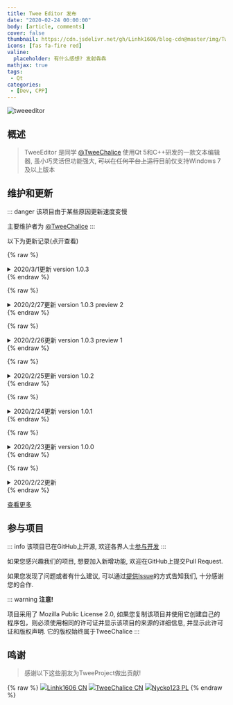 ```yaml
---
title: Twee Editor 发布
date: "2020-02-24 00:00:00"
body: [article, comments]
cover: false
thumbnail: https://cdn.jsdelivr.net/gh/Linhk1606/blog-cdn@master/img/TweeEditor.jpg
icons: [fas fa-fire red]
valine:
  placeholder: 有什么感想? 发射犇犇
mathjax: true
tags:
 - Qt
categories:
 - [Dev, CPP]
---
```

![tweeeditor](https://cdn.jsdelivr.net/gh/Linhk1606/blog-cdn@master/img/TweeEditorLogo.svg)

<!--more-->

## 概述

> TweeEditor 是同学 [@TweeChalice](https://github.com/TweeChalice) 使用Qt 5和C++研发的一款文本编辑器, 虽小巧灵活但功能强大, ~~可以在任何平台上运行~~目前仅支持Windows 7及以上版本

## 维护和更新

::: danger
该项目由于某些原因更新速度变慢

主要维护者为 [@TweeChalice](https://github.com/TweeChalice)
:::

以下为更新记录(点开查看)

{% raw %}
<details>
<summary>
2020/3/1更新 <blue>version 1.0.3</blue>
</summary>
{% endraw %}

该版本已构建完成(终于), 以下为v1.0.3的全部新增功能

1. 文件保存提示更加人性化
2. 字体设定对话框优化

{% raw %}</details>{% endraw %}

{% raw %}
<details>
<summary>
2020/2/27更新 <blue>version 1.0.3</blue> <yellow>preview 2</yellow>
</summary>
{% endraw %}

该版本没啥新增功能... 仅仅只是一些小界面优化

{% raw %}</details>{% endraw %}

{% raw %}
<details>
<summary>
2020/2/26更新 <blue>version 1.0.3</blue> <yellow>preview 1</yellow>
</summary>
{% endraw %}

该版本目前还未构建完毕, 以下为新增功能:

1. 文件保存提示更加人性化

以下为即将推出的功能:

1. 字体设定对话框优化

{% raw %}</details>{% endraw %}

{% raw %}
<details>
<summary>
2020/2/25更新 <blue>version 1.0.2</blue>
</summary>
{% endraw %}

1. 重构代码, 使其更易于维护
2. 更新图标
3. 修复了一些已知问题

{% raw %}</details>{% endraw %}

{% raw %}
<details>
<summary>
2020/2/24更新 <blue>version 1.0.1</blue>
</summary>
{% endraw %}

1. 加入打印功能
2. **首次** 使用时必须同意许可协议
3. 修复了一些已知问题

{% raw %}</details>{% endraw %}

{% raw %}
<details>
<summary>
2020/2/23更新 <blue>version 1.0.0</blue>
</summary>
{% endraw %}

1. 支持快速插入文件名与图标更新以及一点点的维护

{% raw %}</details>{% endraw %}

{% raw %}
<details>
<summary>
2020/2/22更新
</summary>
{% endraw %}

1. 在Linhk1606的代码的基础上实现了**任何时候**的未保存提示
2. 图标更改为扁平化风格
3. 实现了字体的设置并将字体的基本信息保存于注册表, 下一次使用仍可使用原先设定的字体
4. 部分优化了Linhk1606的代码

{% raw %}</details>{% endraw %}

<btn center large>[<i class='fab fa-github'></i> 查看更多](https://github.com/TweeChalice/TweeEditor/releases)</btn>

## 参与项目

::: info
该项目已在GitHub上开源, 欢迎各界人士<btn>[参与开发](https://github.com/TweeChalice/TweeEditor)</btn>
:::

如果您感兴趣我们的项目, 想要加入新增功能, 欢迎在GitHub上提交Pull Request.

如果您发现了问题或者有什么建议, 可以通过<btn>[提供Issue](https://github.com/TweeChalice/TweeEditor/issues/new/choose)</btn>的方式告知我们, 十分感谢您的合作.

::: warning
**注意!**

项目采用了 Mozilla Public License 2.0, 如果您复制该项目并使用它创建自己的程序包，则必须使用相同的许可证并显示该项目的来源的详细信息, 并显示此许可证和版权声明. 它的版权始终属于TweeChalice
:::

## 鸣谢

> 感谢以下这些朋友为TweeProject做出贡献!

{% raw %}
<btns circle grid5>
<a href='https://github.com/Linhk1606'><img src='https://avatars1.githubusercontent.com/u/50829219?s=60&v=4'>Linhk1606 <red>CN</red></a>
<a href='https://github.com/TweeChalice'><img src='https://avatars2.githubusercontent.com/u/44046868?s=400&u=3d2f5b65f8a8e12744b43e9e06760dfce159940d&v=4'>TweeChalice <red>CN</red></a>
<a href='https://github.com/nycko123'><img src='https://avatars3.githubusercontent.com/u/23498668?s=400&v=4'>Nycko123 <cyan>PL</cyan></a>
</btns>
{% endraw %}

